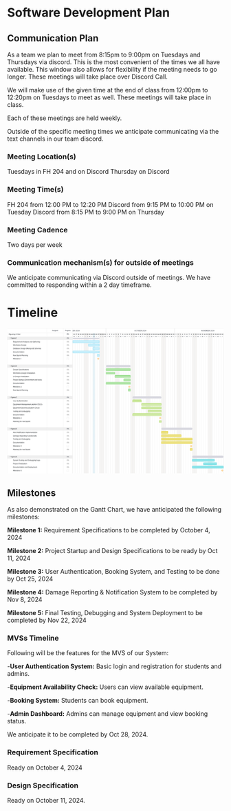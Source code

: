 # Software Development Plan

## Communication Plan

As a team we plan to meet from 8:15pm to 9:00pm on Tuesdays and Thursdays via discord. This is the most convenient of the times we all have available. This window also allows for flexibility if the meeting needs to go longer. These meetings will take place over Discord Call.

We will make use of the given time at the end of class from 12:00pm to 12:20pm on Tuesdays to meet as well. These meetings will take place in class.

Each of these meetings are held weekly.

Outside of the specific meeting times we anticipate communicating via the text channels in our team discord.

### Meeting Location(s)

Tuesdays in FH 204 and on Discord
Thursday on Discord

### Meeting Time(s)

FH 204 from 12:00 PM to 12:20 PM
Discord from 9:15 PM to 10:00 PM on Tuesday
Discord from 8:15 PM to 9:00 PM on Thursday

### Meeting Cadence

Two days per week

### Communication mechanism(s) for outside of meetings

We anticipate communicating via Discord outside of meetings. We have committed to responding within a 2 day timeframe.

# Timeline

![gantt](../assets/gantt-chart.png)

## Milestones

As also demonstrated on the Gantt Chart, we have anticipated the following milestones:

**Milestone 1:** Requirement Specifications to be completed by October 4, 2024

**Milestone 2:** Project Startup and Design Specifications to be ready by Oct 11, 2024

**Milestone 3:** User Authentication, Booking System, and Testing to be done by Oct 25, 2024

**Milestone 4:** Damage Reporting & Notification System to be completed by Nov 8, 2024

**Milestone 5:** Final Testing, Debugging and System Deployment to be completed by Nov 22, 2024

### MVSs Timeline

Following will be the features for the MVS of our System:

-**User Authentication System:** Basic login and registration for students and admins.

-**Equipment Availability Check:** Users can view available equipment.

-**Booking System:** Students can book equipment.

-**Admin Dashboard:** Admins can manage equipment and view booking status.

We anticipate it to be completed by Oct 28, 2024.

### Requirement Specification

Ready on October 4, 2024

### Design Specification

Ready on October 11, 2024.

